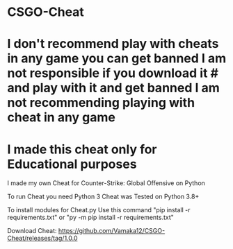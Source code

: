 # CSGO-Cheat

# I don't recommend play with cheats in any game you can get banned I am not responsible if you download it # and play with it and get banned I am not recommending playing with cheat in any game

# I made this cheat only for Educational purposes

I made my own Cheat for Counter-Strike: Global Offensive on Python

To run Cheat you need Python 3
Cheat was Tested on Python 3.8+


To install modules for Cheat.py Use this command "pip install -r requirements.txt" or "py -m pip install -r requirements.txt"

Download Cheat: https://github.com/Vamaka12/CSGO-Cheat/releases/tag/1.0.0
